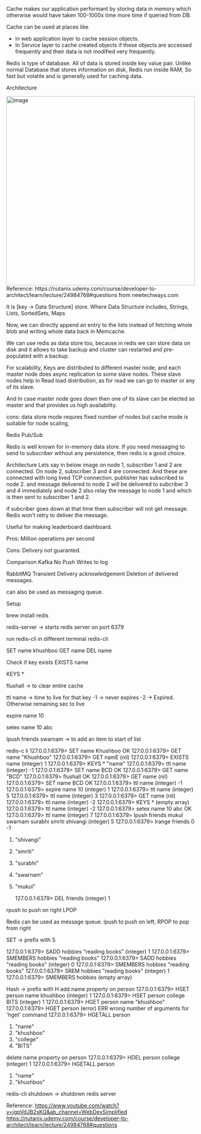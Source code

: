 Cache makes our application performant by storing data in memory which otherwise would have taken 100-1000x time more time if queried from DB.

Cache can be used at places like 
- in web application layer to cache session objects.
- In Service layer to cache created objects if these objects are accessed frequently and their data is not modified very frequently.


Redis is type of database. All of data is stored inside key value pair. 
Unlike normal Database that stores information on disk, Redis run inside RAM, So fast but volatile and is generally used for caching data.

Architecture

<img width="500" alt="image" src="https://user-images.githubusercontent.com/32810320/219389551-ef11cce4-a0fb-42a3-b2b1-67f534f09ff4.png">
Reference: https://nutanix.udemy.com/course/developer-to-architect/learn/lecture/24984768#questions from newtechways.com

It is [key -> Data Structure] store.
Where Data Structure includes, Strings, Lists, SortedSets, Maps

Now, we can directly append an entry to the lists instead of fetching whole blob and writing whole data back in Memcache.

We can use redis as data store too, because in redis we can store data on disk and it allows to take backup and
cluster can restarted and pre-populated with a backup.

For scalability, Keys are distributed to different master node, and each master node does async replication to 
some slave nodes. These slave nodes help in Read load distribution, as for read we can go to master or any of its slave.

And In case master node goes down then one of its slave can be elected as master and that provides us high availability.

cons:
data store mode requres fixed number of nodes but cache mode is suitable for node scaling,

Redis Pub/Sub 

Redis is well known for in-memory data store. If you need messaging to send to subscriber without any persistence, then redis is a good choice.

Architecture
 Lets say in below image on node 1, subscriber 1 and 2 are connected. On node 2, subscriber 3 and 4 are connected.
 And these are connected with long lived TCP connection. 
 publisher has subscribed to node 2. and message delivered to node 2 will be delivered to subcriber 3 and 4 immediately and
 node 2 also relay the message to node 1 and which is then sent to subscriber 1 and 2.
 
 if subcriber goes down at that time then subscriber will not get message. Redis won't retry to deliver the message.

 Useful for making leaderboard dashboard.

Pros: 
Million operations per second

Cons:
Delivery not guaranted.

Comparison 
Kafka
No Push
Writes to log

RabbitMQ Transient
Delivery acknowledgement
Deletion of delivered messages.

can also be used as messaging queue.

Setup

brew install redis

redis-server
-> starts redis server on port 6379

run redis-cli in different terminal
redis-cli

SET name khushboo
GET name
DEL name

Check if key exists
EXISTS name

KEYS \*

flushall -> to clear entire cache

ttl name -> time to live for that key
-1 -> never expires
-2 -> Expired.
Otherwise remaining sec to live

expire name 10

setex name 10 abc

lpush friends swarnam -> to add an item to start of list

redis-c
li
127.0.0.1:6379> SET name Khushboo
OK
127.0.0.1:6379> GET name
"Khushboo"
127.0.0.1:6379> GET namE
(nil)
127.0.0.1:6379> EXISTS name
(integer) 1
127.0.0.1:6379> KEYS \*
"name"
127.0.0.1:6379> ttl name
(integer) -1
127.0.0.1:6379> SET name BCD
OK
127.0.0.1:6379> GET name
"BCD"
127.0.0.1:6379> flushall
OK
127.0.0.1:6379> GET name
(nil)
127.0.0.1:6379> SET name BCD
OK
127.0.0.1:6379> ttl name
(integer) -1
127.0.0.1:6379> expire name 10
(integer) 1
127.0.0.1:6379> ttl name
(integer) 5
127.0.0.1:6379> ttl name
(integer) 3
127.0.0.1:6379> GET name
(nil)
127.0.0.1:6379> ttl name
(integer) -2
127.0.0.1:6379> KEYS \*
(empty array)
127.0.0.1:6379> ttl name
(integer) -2
127.0.0.1:6379> setex name 10 abc
OK
127.0.0.1:6379> ttl name
(integer) 7
127.0.0.1:6379> lpush friends mukul swarnam surabhi smriti shivangi
(integer) 5
127.0.0.1:6379> lrange friends 0 -1

1. "shivangi"
2. "smriti"
3. "surabhi"
4. "swarnam"
5. "mukul"

   127.0.0.1:6379> DEL friends
   (integer) 1

rpush to push on right
LPOP

Redis can be used as message queue.
lpush to push on left, RPOP to pop from right

SET -> prefix with S

127.0.0.1:6379> SADD hobbies "reading books"
(integer) 1
127.0.0.1:6379> SMEMBERS hobbies
"reading books"
127.0.0.1:6379> SADD hobbies "reading books"
(integer) 0
127.0.0.1:6379> SMEMBERS hobbies
"reading books"
127.0.0.1:6379> SREM hobbies "reading books"
(integer) 1
127.0.0.1:6379> SMEMBERS hobbies
(empty array)

Hash -> prefix with H
add name property on person
127.0.0.1:6379> HSET person name khushboo
(integer) 1
127.0.0.1:6379> HSET person college BITS
(integer) 1
127.0.0.1:6379> HGET person name
"khushboo"
127.0.0.1:6379> HGET person
(error) ERR wrong number of arguments for 'hget' command
127.0.0.1:6379> HGETALL person

1. "name"
2. "khushboo"
3. "college"
4. "BITS"

delete name property on person
127.0.0.1:6379> HDEL person college
(integer) 1
127.0.0.1:6379> HGETALL person

1. "name"
2. "khushboo"

redis-cli shutdown -> shutdown redis server


Reference: 
https://www.youtube.com/watch?v=jgpVdJB2sKQ&ab_channel=WebDevSimplified
https://nutanix.udemy.com/course/developer-to-architect/learn/lecture/24984768#questions
